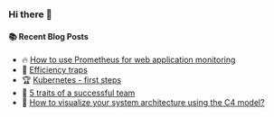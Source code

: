 ### Hi there 👋

<!--
**jorzel/jorzel** is a ✨ _special_ ✨ repository because its `README.md` (this file) appears on your GitHub profile.

Here are some ideas to get you started:

- 🔭 I’m currently working on ...
- 🌱 I’m currently learning ...
- 👯 I’m looking to collaborate on ...
- 🤔 I’m looking for help with ...
- 💬 Ask me about ...
- 📫 How to reach me: ...
- 😄 Pronouns: ...
- ⚡ Fun fact: ...
-->

#### :books: Recent Blog Posts
<!-- BLOGPOSTS:START -->
 - 🔥 [How to use Prometheus for web application monitoring](https://jorzel.hashnode.dev/how-to-use-prometheus-for-web-application-monitoring)
 - 📰 [Efficiency traps](https://jorzel.hashnode.dev/efficiency-traps)
 - 🏆 [Kubernetes - first steps](https://jorzel.hashnode.dev/kubernetes-my-first-steps)
 - 🔘 [5 traits of a successful team](https://jorzel.hashnode.dev/5-traits-of-a-successful-team)
 - 📰 [How to visualize your system architecture using the C4 model?](https://jorzel.hashnode.dev/how-to-visualize-your-system-architecture-using-the-c4-model)<!-- BLOGPOSTS:END -->